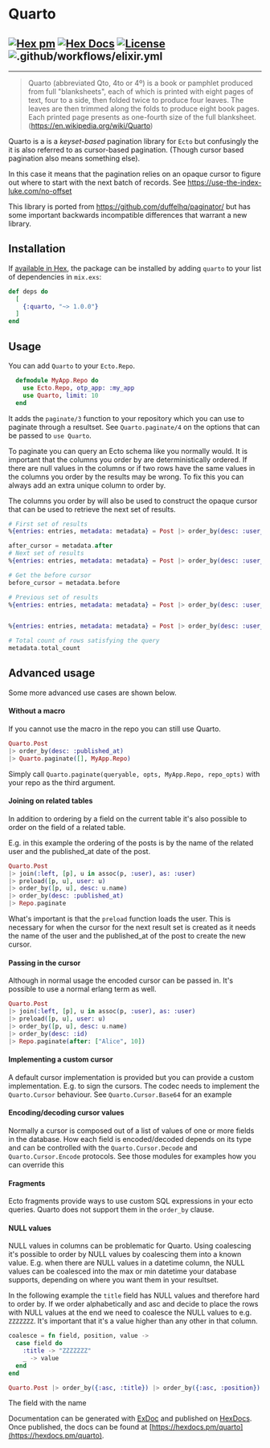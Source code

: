 # Quarto

## [![Hex pm](http://img.shields.io/hexpm/v/quarto.svg?style=flat)](https://hex.pm/packages/quarto) [![Hex Docs](https://img.shields.io/badge/hex-docs-9768d1.svg)](https://hexdocs.pm/quarto) [![License](https://img.shields.io/badge/License-MIT-blue.svg)](https://opensource.org/licenses/MIT)![.github/workflows/elixir.yml](https://github.com/maartenvanvliet/quarto/workflows/.github/workflows/elixir.yml/badge.svg)

---

> Quarto (abbreviated Qto, 4to or 4º) is a book or pamphlet produced from full "blanksheets", each of which is printed with eight pages of text, four to a side, then folded twice to produce four leaves. The leaves are then trimmed along the folds to produce eight book pages. Each printed page presents as one-fourth size of the full blanksheet. (https://en.wikipedia.org/wiki/Quarto)

Quarto is a is a _keyset-based_ pagination library for `Ecto` but confusingly the it is also referred to as cursor-based pagination. (Though cursor based pagination also means something else).

In this case it means that the pagination relies on an opaque cursor to figure out where to start with the next batch of records. See https://use-the-index-luke.com/no-offset

This library is ported from https://github.com/duffelhq/paginator/ but has some important backwards incompatible differences that warrant a new library.

## Installation

If [available in Hex](https://hex.pm/docs/publish), the package can be installed
by adding `quarto` to your list of dependencies in `mix.exs`:

```elixir
def deps do
  [
    {:quarto, "~> 1.0.0"}
  ]
end
```

## Usage

You can add `Quarto` to your `Ecto.Repo`.

```elixir
  defmodule MyApp.Repo do
    use Ecto.Repo, otp_app: :my_app
    use Quarto, limit: 10
  end
```

It adds the `paginate/3` function to your repository which you can use to paginate through a resultset. See `Quarto.paginate/4` on the options that can be passed to `use Quarto`.

To paginate you can query an Ecto schema like you normally would. It is important that the columns you order by are deterministically ordered. If there are null values in the columns or if two rows have the same values in the columns you order by the results may be wrong. To fix this you can always add an extra unique column to order by.

The columns you order by will also be used to construct the opaque cursor that can be used to retrieve the next set of results.

```elixir
# First set of results
%{entries: entries, metadata: metadata} = Post |> order_by(desc: :user_id) |> order_by({^order,:published_at}) |> MyApp.Repo.paginate

after_cursor = metadata.after
# Next set of results
%{entries: entries, metadata: metadata} = Post |> order_by(desc: :user_id) |> order_by({^order,:published_at}) |> MyApp.Repo.paginate(after: after_cursor)

# Get the before cursor
before_cursor = metadata.before

# Previous set of results
%{entries: entries, metadata: metadata} = Post |> order_by(desc: :user_id) |> order_by({^order,:published_at}) |> MyApp.Repo.paginate(before: before_cursor)


%{entries: entries, metadata: metadata} = Post |> order_by(desc: :user_id) |> order_by({^order,:published_at}) |> MyApp.Repo.paginate(include_total_count: true)

# Total count of rows satisfying the query
metadata.total_count
```

## Advanced usage

Some more advanced use cases are shown below.

#### Without a macro

If you cannot use the macro in the repo you can still use Quarto.

```elixir
Quarto.Post
|> order_by(desc: :published_at)
|> Quarto.paginate([], MyApp.Repo)
```

Simply call `Quarto.paginate(queryable, opts, MyApp.Repo, repo_opts)` with your repo as the third argument.

#### Joining on related tables

In addition to ordering by a field on the current table it's also possible to order on the field of a related table.

E.g. in this example the ordering of the posts is by the name of the related user and the published_at date of the post.

```elixir
Quarto.Post
|> join(:left, [p], u in assoc(p, :user), as: :user)
|> preload([p, u], user: u)
|> order_by([p, u], desc: u.name)
|> order_by(desc: :published_at)
|> Repo.paginate
```

What's important is that the `preload` function loads the user. This is necessary
for when the cursor for the next result set is created as it needs the name of the user and the published_at of the post to create the new cursor.

#### Passing in the cursor

Although in normal usage the encoded cursor can be passed in. It's possible to
use a normal erlang term as well.

```elixir
Quarto.Post
|> join(:left, [p], u in assoc(p, :user), as: :user)
|> preload([p, u], user: u)
|> order_by([p, u], desc: u.name)
|> order_by(desc: :id)
|> Repo.paginate(after: ["Alice", 10])
```

#### Implementing a custom cursor

A default cursor implementation is provided but you can provide a custom implementation. E.g. to sign the cursors. The codec needs to implement the
`Quarto.Cursor` behaviour. See `Quarto.Cursor.Base64` for an example

#### Encoding/decoding cursor values

Normally a cursor is composed out of a list of values of one or more fields in the database. How each field is encoded/decoded depends on its type and can be
controlled with the `Quarto.Cursor.Decode` and `Quarto.Cursor.Encode` protocols.
See those modules for examples how you can override this

#### Fragments

Ecto fragments provide ways to use custom SQL expressions in your ecto queries.
Quarto does not support them in the `order_by` clause.

#### NULL values

NULL values in columns can be problematic for Quarto. Using coalescing it's possible to order by NULL values by coalescing them into a known value.
E.g. when there are NULL values in a datetime column, the NULL values can be coalesced into the max or min datetime your database supports, depending on where you want them in your resultset.

In the following example the `title` field has NULL values and therefore hard to order by. If we order alphabetically and asc and decide to place the rows with NULL values at the end we need to coalesce the NULL values to e.g. `ZZZZZZZ`. It's important that it's a value higher than any other in that column.

```elixir
coalesce = fn field, position, value ->
  case field do
    :title -> "ZZZZZZZ"
    _ -> value
  end
end

Quarto.Post |> order_by({:asc, :title}) |> order_by({:asc, :position}) |> MyApp.Repo.paginate(limit: 4, coalesce: coalesce)

```

The field with the name

Documentation can be generated with [ExDoc](https://github.com/elixir-lang/ex_doc)
and published on [HexDocs](https://hexdocs.pm). Once published, the docs can
be found at [https://hexdocs.pm/quarto](https://hexdocs.pm/quarto).
